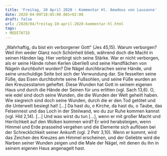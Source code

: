 ```yaml
---
title: 'Freitag, 10 April 2020 : Kommentar Hl. Amadeus von Lausanne'
date: 2020-04-09T18:05:00.001+02:00
draft: false
url: /2020/04/freitag-10-april-2020-kommentar-hl.html
tags: 
- MEDITATIO
---
```


„Wahrhaftig, du bist ein verborgener Gott“ (Jes 45,15). Warum verborgen? Weil ihm weder Glanz noch Schönheit blieb, während doch die Macht in seinen Händen lag. Hier verbirgt sich seine Stärke. War er nicht verborgen, als er seine Hände rohen Kerlen überließ und seine Handflächen von Nägeln durchbohrt wurden? Die Nägel durchbrachen seine Hände, und seine unschuldige Seite bot sich der Verwundung dar. Sie fesselten seine Füße, das Eisen durchbohrte seine Fußsohlen, und seine Füße wurden an den Kreuzesstamm geheftet. Diese Wunden hat Gott in seinem eigenen Haus und durch die Hände der Seinen für uns erlitten (vgl. Sach 13,6). O, wie edel sind doch seine Wunden, die die Wunden der Welt geheilt haben. Wie siegreich sind doch seine Wunden, durch die er den Tod getötet und die Unterwelt besiegt hat! \[…\] Da hast du, o Kirche, da hast du, o Taube, das Felsennest und das Loch in der Steilwand, wo du zur Ruhe kommen kannst (vgl. Hld 2,14). \[…\] Und was wirst du tun \[…\], wenn er mit großer Macht und Herrlichkeit auf den Wolken kommen wird? Er wird herabsteigen, wenn Himmel und Erde prasselnd vergehen und die Elemente sich auflösen bei der Schrecklichkeit seiner Ankunft (vgl. 2 Petr 3,10). Wenn er kommt, wird das Zeichen des Kreuzes am Himmel erscheinen, und der Geliebte wird die Narben seiner Wunden zeigen und die Male der Nägel, mit denen du ihn in seinem eigenen Haus angenagelt hast.